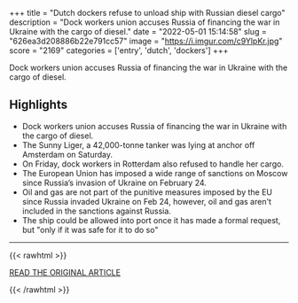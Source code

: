 +++
title = "Dutch dockers refuse to unload ship with Russian diesel cargo"
description = "Dock workers union accuses Russia of financing the war in Ukraine with the cargo of diesel."
date = "2022-05-01 15:14:58"
slug = "626ea3d208886b22e791cc57"
image = "https://i.imgur.com/c9YlpKr.jpg"
score = "2169"
categories = ['entry', 'dutch', 'dockers']
+++

Dock workers union accuses Russia of financing the war in Ukraine with the cargo of diesel.

## Highlights

- Dock workers union accuses Russia of financing the war in Ukraine with the cargo of diesel.
- The Sunny Liger, a 42,000-tonne tanker was lying at anchor off Amsterdam on Saturday.
- On Friday, dock workers in Rotterdam also refused to handle her cargo.
- The European Union has imposed a wide range of sanctions on Moscow since Russia’s invasion of Ukraine on February 24.
- Oil and gas are not part of the punitive measures imposed by the EU since Russia invaded Ukraine on Feb 24, however, oil and gas aren't included in the sanctions against Russia.
- The ship could be allowed into port once it has made a formal request, but "only if it was safe for it to do so"

---

{{< rawhtml >}}
  <p class="article-category">
    <a target="_blank" href="https://www.aljazeera.com/news/2022/4/30/dutch-dockers-refuse-to-unload-ship-with-russian-diesel-cargo">READ THE ORIGINAL ARTICLE</a>
  </p>
{{< /rawhtml >}}
